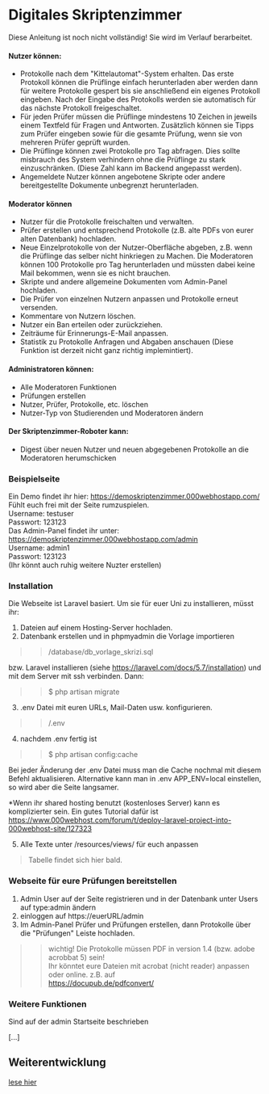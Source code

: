 # Digitales Skriptenzimmer

Diese Anleitung ist noch nicht vollständig! 
Sie wird im Verlauf berarbeitet.

#### Nutzer können:
  - Protokolle nach dem "Kittelautomat"-System erhalten. Das erste Protokoll können die Prüflinge einfach herunterladen aber werden dann für weitere Protokolle gespert bis sie anschließend ein eigenes Protokoll eingeben. Nach der Eingabe des Protokolls werden sie automatisch für das nächste Protokoll freigeschaltet. 
  - Für jeden Prüfer müssen die Prüflinge mindestens 10 Zeichen in jeweils einem Textfeld für Fragen und Antworten. Zusätzlich können sie Tipps zum Prüfer eingeben sowie für die gesamte Prüfung, wenn sie von mehreren Prüfer geprüft wurden.
  - Die Prüflinge können zwei Protokolle pro Tag abfragen. Dies sollte misbrauch des System verhindern ohne die Prüflinge zu stark einzuschränken. (Diese Zahl kann im Backend angepasst werden).
  - Angemeldete Nutzer können angebotene Skripte oder andere bereitgestellte Dokumente unbegrenzt herunterladen.
  
#### Moderator können
 - Nutzer für die Protokolle freischalten und verwalten.
 - Prüfer erstellen und entsprechend Protokolle (z.B. alte PDFs von eurer alten Datenbank) hochladen.
 - Neue Einzelprotokolle von der Nutzer-Oberfläche abgeben, z.B. wenn die Prüflinge das selber nicht hinkriegen zu Machen. Die Moderatoren können 100 Protokolle pro Tag herunterladen und müssten dabei keine Mail bekommen, wenn sie es nicht brauchen.
 - Skripte und andere allgemeine Dokumenten vom Admin-Panel hochladen. 
 - Die Prüfer von einzelnen Nutzern anpassen und Protokolle erneut versenden.
 - Kommentare von Nutzern löschen.
 - Nutzer ein Ban erteilen oder zurückziehen. 
 - Zeiträume für Erinnerungs-E-Mail anpassen.
 - Statistik zu Protokolle Anfragen und Abgaben anschauen (Diese Funktion ist derzeit nicht ganz richtig implemintiert).

#### Administratoren können:
 - Alle Moderatoren Funktionen
 - Prüfungen erstellen
 - Nutzer, Prüfer, Protokolle,  etc. löschen
 - Nutzer-Typ von Studierenden und Moderatoren ändern 

#### Der Skriptenzimmer-Roboter kann:

 - Digest über neuen Nutzer und neuen abgegebenen Protokolle an die Moderatoren herumschicken 
 
### Beispielseite

Ein Demo findet ihr hier: https://demoskriptenzimmer.000webhostapp.com/  
Fühlt euch frei mit der Seite rumzuspielen.  
Username: testuser  
Passwort: 123123  
Das Admin-Panel findet ihr unter: https://demoskriptenzimmer.000webhostapp.com/admin  
Username: admin1  
Passwort: 123123  
(Ihr könnt auch ruhig weitere Nuzter erstellen)  
 
### Installation

Die Webseite ist Laravel basiert. Um sie für euer Uni zu installieren, müsst ihr: 
1. Dateien auf einem Hosting-Server hochladen.
2. Datenbank erstellen und in phpmyadmin die Vorlage importieren 
>> /database/db_vorlage_skrizi.sql  

bzw. Laravel installieren (siehe https://laravel.com/docs/5.7/installation) und mit dem Server mit ssh verbinden. Dann:  
>> $ php artisan migrate
3. .env Datei mit euren URLs, Mail-Daten usw. konfigurieren.
>>  /.env
4. nachdem .env fertig ist 
>> $ php artisan config:cache

Bei jeder Änderung der .env Datei muss man die Cache nochmal mit diesem Befehl aktualisieren.
Alternative kann man in .env APP_ENV=local einstellen, so wird aber die Seite langsamer.

*Wenn ihr shared hosting benutzt (kostenloses Server) kann es komplizierter sein. Ein gutes Tutorial dafür ist   https://www.000webhost.com/forum/t/deploy-laravel-project-into-000webhost-site/127323

5. Alle Texte unter /resources/views/ für euch anpassen
>Tabelle findet sich hier bald.

### Webseite für eure Prüfungen bereitstellen
1. Admin User auf der Seite registrieren und in der Datenbank unter Users auf type:admin ändern
2. einloggen auf https://euerURL/admin
3. Im Admin-Panel Prüfer und Prüfungen erstellen, dann Protokolle über die "Prüfungen" Leiste hochladen.
>> wichtig! Die Protokolle müssen PDF in version 1.4 (bzw. adobe acrobbat 5) sein!  
>> Ihr könntet eure Dateien mit acrobat (nicht reader) anpassen oder online. z.B. auf  
>> https://docupub.de/pdfconvert/

### Weitere Funktionen
Sind auf der admin Startseite beschrieben

[...]

## Weiterentwicklung

[lese hier](Weiterentwicklung.MD)
